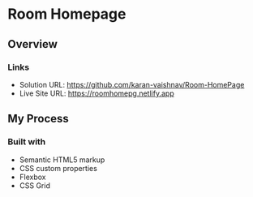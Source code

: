 # Room Homepage 

## Overview

### Links

- Solution URL: https://github.com/karan-vaishnav/Room-HomePage
- Live Site URL: https://roomhomepg.netlify.app

## My Process

### Built with

- Semantic HTML5 markup
- CSS custom properties
- Flexbox
- CSS Grid
